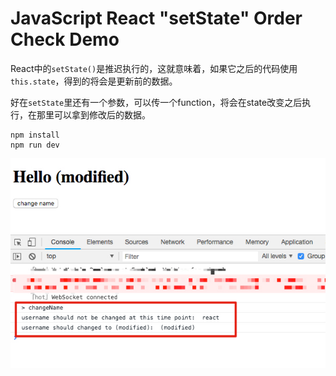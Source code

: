 JavaScript React "setState" Order Check Demo
============================================

React中的`setState()`是推迟执行的，这就意味着，如果它之后的代码使用`this.state`，得到的将会是更新前的数据。

好在`setState`里还有一个参数，可以传一个function，将会在state改变之后执行，在那里可以拿到修改后的数据。

```
npm install
npm run dev
```

![demo](./images/demo.jpg)
